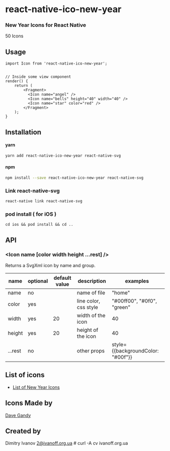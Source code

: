 # react-native-ico-new-year

### New Year Icons for React Native

50 Icons

## Usage

```
import Icon from 'react-native-ico-new-year';


// Inside some view component
render() {
    return (
        <Fragment>
          <Icon name="angel" />
          <Icon name="bells" height="40" width="40" />
          <Icon name="star" color="red" />
        </Fragment>
    );
}

```

## Installation

#### yarn

```bash
yarn add react-native-ico-new-year react-native-svg
```

#### npm

```bash
npm install --save react-native-ico-new-year react-native-svg
```

### Link react-native-svg

```bash
react-native link react-native-svg
```

### pod install ( for iOS )

```
cd ios && pod install && cd ..
```

## API

### <Icon name [color width height ...rest] />

Returns a SvgXml icon by name and group.

 name | optional | default value | description | examples
------|----------|---------------|-------------|---------
name | no |  | name of file | "home"
color | yes | | line color, css style | "#00ff00", "#0f0", "green"
width | yes | 20 | width of the icon | 40
height | yes | 20 | height of the icon | 40
...rest | no | | other props | style={{backgroundColor: "#00f"}}

## List of icons

- [List of New Year Icons](static/new-year.md)

## Icons Made by

[Dave Gandy](https://www.flaticon.com/authors/dave-gandy)

## Created by

Dimitry Ivanov <2@ivanoff.org.ua> # curl -A cv ivanoff.org.ua
